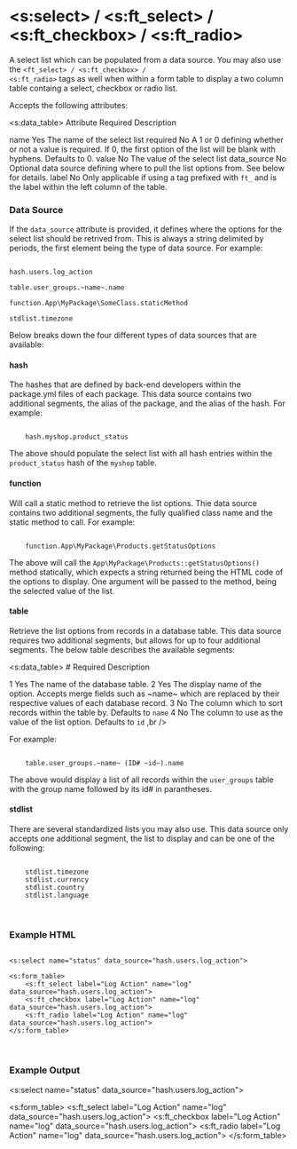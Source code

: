 
# &lt;s:select&gt; / &lt;s:ft_select&gt; / &lt;s:ft_checkbox&gt; / &lt;s:ft_radio&gt;

A select list which can be populated from a data source.  You may also use the <code>&lt;ft_select&gt; / &lt;s:ft_checkbox&gt; / &lt;s:ft_radio&gt;</code> tags as well when within a form table to display a two column table containg a select, checkbox or radio list.

Accepts the following attributes:

<s:data_table><thead><tr>
    <th>Attribute</th>
    <th>Required</th>
    <th>Description</th>
</tr></thead><tbody><tr>
    <td>name</td>
    <td>Yes</td>
    <td>The name of the select list</td>
</tr><tr>
    <td>required</td>
    <td>No</td>
    <td>A 1 or 0 defining whether or not a value is required.  If 0, the first option of the list will be blank with hyphens.  Defaults to 0.</td>
</tr><tr>
    <td>value</td>
    <td>No</td>
    <td>The value of the select list</td>
</tr><tr>
    <td>data_source</td>
    <td>No</td>
    <td>Optional data source defining where to pull the list options from.  See below for details.</td>
</tr><tr>
    <td>label</td>
    <td>No</td>
    <td>Only applicable if using a tag prefixed with <code>ft_</code> and is the label within the left column of the table.</td>
</tr></s:data_table><br />


<h3>Data Source</h3>

If the <code>data_source</code> attribute is provided, it defines where the options for the select list should be retrived from.  This is always a string delimited by periods, the first element being the type of data source.  For example:

<pre><code>
hash.users.log_action

table.user_groups.&#126;name&#126;.name

function.App\MyPackage\SomeClass.staticMethod

stdlist.timezone
</code></pre>

Below breaks down the four different types of data sources that are available:

#### hash

The hashes that are defined by back-end developers within the package.yml files of each package.  This data source contains two additional segments, the alias of the package, and the alias of the hash.  For example:

<pre><code>
    hash.myshop.product_status
</code></pre>

The above should populate the select list with all hash entries within the <code>product_status</code> hash of the <code>myshop</code> table.


#### function

Will call a static method to retrieve the list options.  Thie data source contains two additional segments, the fully qualified class name and the static method to call.  For example:

<pre><code>
    function.App\MyPackage\Products.getStatusOptions
</code></pre>

The above will call the <code>App\MyPackage\Products::getStatusOptions()</code> method statically, which expects a string returned being the HTML code of the options to display.  One argument will be passed to the method, being the selected value of the list.


#### table

Retrieve the list options from records in a database table.  This data source requires two additional segments, but allows for up to four additional segments.  The below table describes the available segments:

<s:data_table><thead><tr>
    <th>#</th>
    <th>Required</th>
    <th>Description</th>
</tr></thead><tbody><tr>
    <td>1</td>
    <td>Yes</td>
    <td>The name of the database table.</td>
</tr><tr>
    <td>2</td>
    <td>Yes</td>
    <td>The display name of the option.  Accepts merge fields such as &#126;name&#126; which are replaced by their respective values of each database record.</td>
</tr><tr>
    <td>3</td>
    <td>No</td>
    <td>The column which to sort records within the table by.  Defaults to <code>name</code></td>
</tr><tr>
    <td>4</td>
    <td>No</td>
    <td>The column to use as the value of the list option.  Defaults to <code>id</code></td>
</tr></s:data_table>,br />

For example:

<pre><code>
    table.user_groups.&#126;name&#126; (ID# &#126;id&#126;).name
</code></pre>

The above would display a list of all records within the <code>user_groups</code> table with the group name followed by its id# in parantheses.


#### stdlist

There are several standardized lists you may also use.  This data source only accepts one additional segment, the list to display and can be one of the following:

<pre><code>
    stdlist.timezone
    stdlist.currency
    stdlist.country
    stdlist.language
</code></pre><br />

<h3>Example HTML</h3>

<pre><code class="prettyprint">
&lt;s:select name="status" data_source="hash.users.log_action"&gt;

&lt;s:form_table&gt;
    &lt;s:ft_select label="Log Action" name="log" data_source="hash.users.log_action"&gt;
    &lt;s:ft_checkbox label="Log Action" name="log" data_source="hash.users.log_action"&gt;
    &lt;s:ft_radio label="Log Action" name="log" data_source="hash.users.log_action"&gt;
&lt;/s:form_table&gt;
</code></pre><br />


<h3>Example Output</h3>

<s:select name="status" data_source="hash.users.log_action">

<s:form_table>
    <s:ft_select label="Log Action" name="log" data_source="hash.users.log_action">
    <s:ft_checkbox label="Log Action" name="log" data_source="hash.users.log_action">
    <s:ft_radio label="Log Action" name="log" data_source="hash.users.log_action">
</s:form_table>



